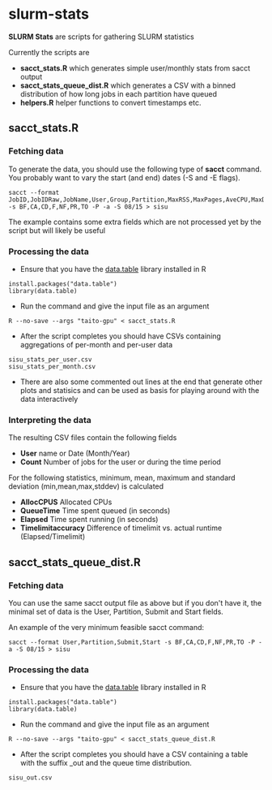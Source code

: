 # slurm-stats
**SLURM Stats** are scripts for gathering SLURM statistics

Currently the scripts are 
 - **sacct_stats.R** which generates simple user/monthly stats from sacct output
 - **sacct_stats_queue_dist.R** which generates a CSV with a binned distribution of how long jobs in each partition have queued
 - **helpers.R** helper functions to convert timestamps etc.
 
## sacct_stats.R ##
### Fetching data
To generate the data, you should use the following type of **sacct** command. You probably want to vary the start (and end) dates (-S and -E flags).  

    sacct --format JobID,JobIDRaw,JobName,User,Group,Partition,MaxRSS,MaxPages,AveCPU,MaxDiskWrite,MaxDiskRead,MaxVMSize,NTasks,AllocCPUS,Submit,Start,Elapsed,End,State,ExitCode,ReqMem,Timelimit -s BF,CA,CD,F,NF,PR,TO -P -a -S 08/15 > sisu

The example contains some extra fields which are not processed yet by the script but will likely be useful

### Processing the data
 - Ensure that you have the [data.table](https://github.com/Rdatatable/data.table) library installed in R
```
install.packages("data.table")
library(data.table)
```
 - Run the command and give the input file as an argument
```
R --no-save --args "taito-gpu" < sacct_stats.R
```
 - After the script completes you should have CSVs containing aggregations of per-month and per-user data
```
sisu_stats_per_user.csv
sisu_stats_per_month.csv
```

 - There are also some commented out lines at the end that generate other plots and statisics and can be used as basis for playing around with the data interactively

### Interpreting the data

The resulting CSV files contain the following fields
 - **User** name or Date (Month/Year)
 - **Count** Number of jobs for the user or during the time period

For the following statistics, minimum, mean, maximum and standard deviation (min,mean,max,stddev) is calculated
 - **AllocCPUS** Allocated CPUs
 - **QueueTime** Time spent queued (in seconds)
 - **Elapsed** Time spent running (in seconds)
 - **Timelimitaccuracy** Difference of timelimit vs. actual runtime (Elapsed/Timelimit)

## sacct_stats_queue_dist.R ##
### Fetching data
You can use the same sacct output file as above but if you don't have it, the minimal set of data is the User, Partition, Submit and Start fields. 

An example of the very minimum feasible sacct command: 
```
sacct --format User,Partition,Submit,Start -s BF,CA,CD,F,NF,PR,TO -P -a -S 08/15 > sisu
````

### Processing the data
 - Ensure that you have the [data.table](https://github.com/Rdatatable/data.table) library installed in R
```
install.packages("data.table")
library(data.table)
```
 - Run the command and give the input file as an argument
```
R --no-save --args "taito-gpu" < sacct_stats_queue_dist.R
```
 - After the script completes you should have a CSV containing a table with the suffix _out and the queue time distribution.
```
sisu_out.csv
```
